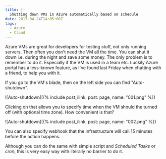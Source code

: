```yaml
---
title: |-
  Shutting down VMs in Azure automatically based on schedule
date: 2017-04-24T14:05:00Z
tags:
  - Azure
  - Cloud
---
```

Azure VMs are great for developers for testing stuff, not only running servers. Then often you don't need the VM all the time. You can shut it down i.e. during the night and save some money. The only problem is to remember to do it. Especially if the VM is used in a team etc. Luckily Azure portal has a less-known feature, as I've found last Friday when chatting with a friend, to help you with it.

<!-- excerpt -->

If you go to the VM's blade, then on the left side you can find "Auto-shutdown".

![Auto-shutdown]({% include post_ilink, post: page, name: "001.png" %})

Clicking on that allows you to specify time when the VM should the turned off (with optional time zone). How convenient is that? 

![Auto-shutdown]({% include post_ilink, post: page, name: "002.png" %})

You can also specify webhook that the infrastructure will call 15 minutes before the action happens.

Although you can do the same with simple script and _Scheduled Tasks_ or _cron_, this is very easy way with literally no barrier to do it.